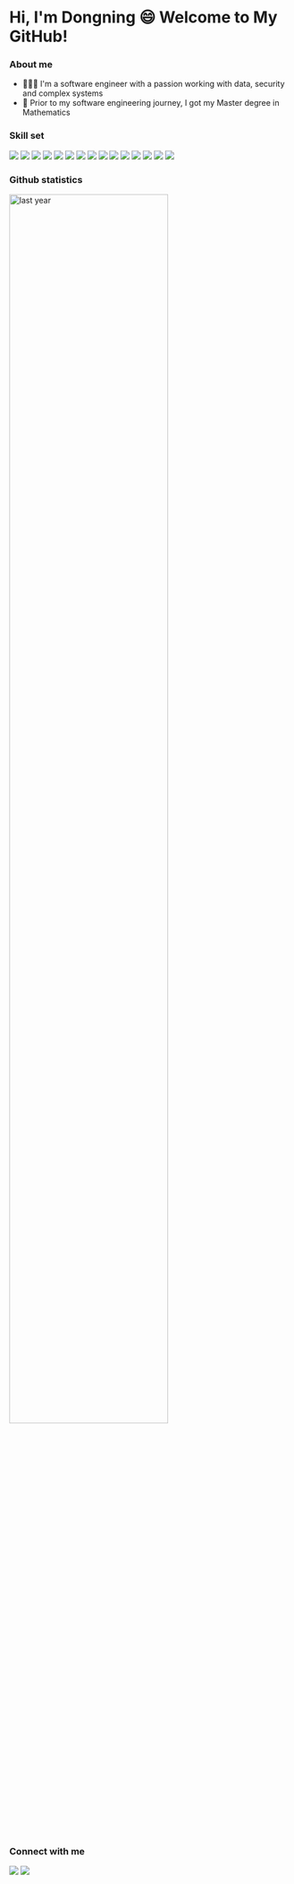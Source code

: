 

<!--
**mathdsong/mathdsong** is a ✨ _special_ ✨ repository because its `README.md` (this file) appears on your GitHub profile.
<p align="center">
  <a href="https://github.com/mathdsong">
    <img alt="Strek Stats" height="260" src="https://streak-stats.demolab.com/?user=mathdsong&theme=gotham" />
    <img alt="Top languages" height="260" src="https://github-readme-stats.vercel.app/api/top-langs/?username=mathdsong&layout=pie&theme=gotham" />
    <img height="360" width="300" alt="last month" src="https://github-readme-activity-graph.vercel.app/graph?username=mathdsong&custom_title=my%20contributions%20in%20the%20last%20month&theme=gotham" />
  </a>
</p>
[![Top Langs](https://github-readme-stats.vercel.app/api/top-langs/?username=mathdsong&layout=pie)](https://github.com/mathdsong/github-readme-stats)
[![GitHub Streak](https://streak-stats.demolab.com/?user=mathdsong&theme=dark)](https://git.io/streak-stats)

Here are some ideas to get you started:
- 🍎 I'm currently learning Java: [Java Practice](https://github.com/mathdsong/Java_Programming_Exercise)
- 🏗️ I’m building, deploying and scaling a backend system for ratings and reviews to support the frontend for an e-commerce website: [System Design Project](https://github.com/daz-sdc/sdc-reviews)
- 💻 In addition to working on the project and learning Java, I'm also practicing Data Structures and Algorithms using Java: [DSA Practice](https://github.com/mathdsong/DSA_Practice_Dongning)
- 👥 I also have experience working in groups. Here are group projects we have worked together on at Hack Reactor: [Baby Coin](https://github.com/babycoin-inc/babycoin) and [Comnhi](https://github.com/rpp2204-fec-lycheejelly/comnhi)
-->

# Hi, I'm Dongning :smile: Welcome to My GitHub! 

### About me
- 👩🏻‍💻 I'm a software engineer with a passion working with data, security and complex systems
- 🧮 Prior to my software engineering journey, I got my Master degree in Mathematics
  
### Skill set
<p align="left">
  <img src="https://img.shields.io/badge/Java-007396?style=for-the-badge&logo=Java&logoColor=white">
  <img src="https://img.shields.io/badge/JavaScript-F7DF1E?style=for-the-badge&logo=javascript&logoColor=black" >
  <img src="https://img.shields.io/badge/PostgreSQL-316192?style=for-the-badge&logo=postgresql&logoColor=white" >
  <img src="https://img.shields.io/badge/MySQL-005C84?style=for-the-badge&logo=mysql&logoColor=white" >
  <img src="https://img.shields.io/badge/Node.js-43853D?style=for-the-badge&logo=node.js&logoColor=white" >
  <img src="https://img.shields.io/badge/Express-000000?style=for-the-badge&logo=express&logoColor=white" >
  <img src="https://img.shields.io/badge/Spring%20Boot-6DB33F?logo=springboot&logoColor=fff&style=for-the-badge" >
  <img src="https://img.shields.io/badge/Amazon_Web_Services-232F3E?style=for-the-badge&logo=amazon-aws&logoColor=white" >
  <img src="https://img.shields.io/badge/redis-%23DD0031.svg?&style=for-the-badge&logo=redis&logoColor=white" >
  <img src="https://img.shields.io/badge/GIT-E44C30?style=for-the-badge&logo=git&logoColor=white" >
  <img src="https://img.shields.io/badge/Linux-FCC624?style=for-the-badge&logo=linux&logoColor=black" >
  <img src="https://img.shields.io/badge/MongoDB-4EA94B?style=for-the-badge&logo=mongodb&logoColor=white" >
  <img src="https://img.shields.io/badge/React-20232A?style=for-the-badge&logo=react&logoColor=61DAFB" >
  <img src="https://img.shields.io/badge/HTML5-E34F26?style=for-the-badge&logo=html5&logoColor=white" >
  <img src="https://img.shields.io/badge/CSS3-1572B6?style=for-the-badge&logo=css3&logoColor=white" >
</p>

### Github statistics
<p align="left">
    <img width="75%" alt="last year" src="http://github-profile-summary-cards.vercel.app/api/cards/profile-details?username=mathdsong" />
<!--     <img width="20%" alt="top languages" src="https://github-readme-stats.vercel.app/api/top-langs/?username=mathdsong&layout=pie" /> -->
  
</p>

### Connect with me
<p align="left">
  <a href="https://www.linkedin.com/in/dongningsong/"><img src="https://img.shields.io/badge/LinkedIn-0077B5?style=for-the-badge&logo=linkedin&logoColor=white"/></a>
  <a href="mailto:dongningsongswe@gmail.com"><img src="https://img.shields.io/badge/Gmail-D14836?style=for-the-badge&logo=gmail&logoColor=white" /></a>
</p>



